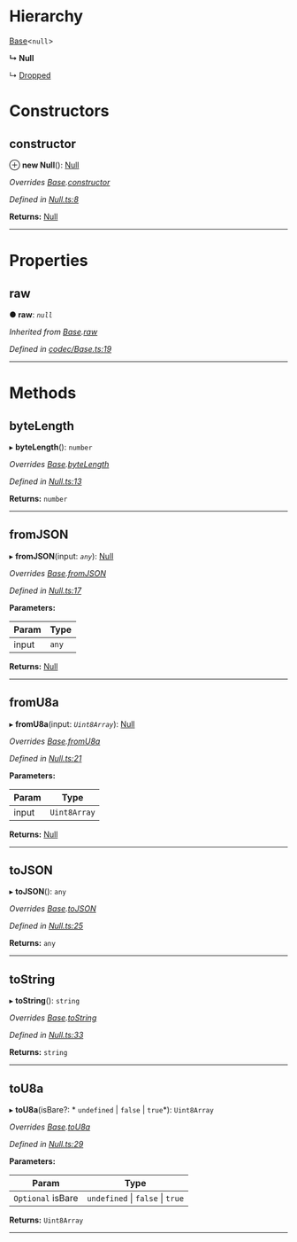 

# Hierarchy

 [Base](_codec_base_.base.md)<`null`>

**↳ Null**

↳  [Dropped](_extrinsicstatus_.dropped.md)

# Constructors

<a id="constructor"></a>

##  constructor

⊕ **new Null**(): [Null](_null_.null.md)

*Overrides [Base](_codec_base_.base.md).[constructor](_codec_base_.base.md#constructor)*

*Defined in [Null.ts:8](https://github.com/polkadot-js/api/blob/c240afb/packages/types/src/Null.ts#L8)*

**Returns:** [Null](_null_.null.md)

___

# Properties

<a id="raw"></a>

##  raw

**● raw**: *`null`*

*Inherited from [Base](_codec_base_.base.md).[raw](_codec_base_.base.md#raw)*

*Defined in [codec/Base.ts:19](https://github.com/polkadot-js/api/blob/c240afb/packages/types/src/codec/Base.ts#L19)*

___

# Methods

<a id="bytelength"></a>

##  byteLength

▸ **byteLength**(): `number`

*Overrides [Base](_codec_base_.base.md).[byteLength](_codec_base_.base.md#bytelength)*

*Defined in [Null.ts:13](https://github.com/polkadot-js/api/blob/c240afb/packages/types/src/Null.ts#L13)*

**Returns:** `number`

___
<a id="fromjson"></a>

##  fromJSON

▸ **fromJSON**(input: *`any`*): [Null](_null_.null.md)

*Overrides [Base](_codec_base_.base.md).[fromJSON](_codec_base_.base.md#fromjson)*

*Defined in [Null.ts:17](https://github.com/polkadot-js/api/blob/c240afb/packages/types/src/Null.ts#L17)*

**Parameters:**

| Param | Type |
| ------ | ------ |
| input | `any` |

**Returns:** [Null](_null_.null.md)

___
<a id="fromu8a"></a>

##  fromU8a

▸ **fromU8a**(input: *`Uint8Array`*): [Null](_null_.null.md)

*Overrides [Base](_codec_base_.base.md).[fromU8a](_codec_base_.base.md#fromu8a)*

*Defined in [Null.ts:21](https://github.com/polkadot-js/api/blob/c240afb/packages/types/src/Null.ts#L21)*

**Parameters:**

| Param | Type |
| ------ | ------ |
| input | `Uint8Array` |

**Returns:** [Null](_null_.null.md)

___
<a id="tojson"></a>

##  toJSON

▸ **toJSON**(): `any`

*Overrides [Base](_codec_base_.base.md).[toJSON](_codec_base_.base.md#tojson)*

*Defined in [Null.ts:25](https://github.com/polkadot-js/api/blob/c240afb/packages/types/src/Null.ts#L25)*

**Returns:** `any`

___
<a id="tostring"></a>

##  toString

▸ **toString**(): `string`

*Overrides [Base](_codec_base_.base.md).[toString](_codec_base_.base.md#tostring)*

*Defined in [Null.ts:33](https://github.com/polkadot-js/api/blob/c240afb/packages/types/src/Null.ts#L33)*

**Returns:** `string`

___
<a id="tou8a"></a>

##  toU8a

▸ **toU8a**(isBare?: * `undefined` &#124; `false` &#124; `true`*): `Uint8Array`

*Overrides [Base](_codec_base_.base.md).[toU8a](_codec_base_.base.md#tou8a)*

*Defined in [Null.ts:29](https://github.com/polkadot-js/api/blob/c240afb/packages/types/src/Null.ts#L29)*

**Parameters:**

| Param | Type |
| ------ | ------ |
| `Optional` isBare |  `undefined` &#124; `false` &#124; `true`|

**Returns:** `Uint8Array`

___

